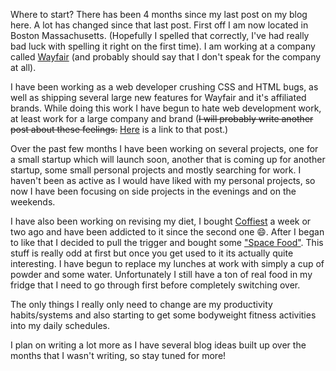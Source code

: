 Where to start? There has been 4 months since my last post on my blog here. A lot has changed since that last post. First off I am now located in Boston Massachusetts. (Hopefully I spelled that correctly, I've had really bad luck with spelling it right on the first time). I am working at a company called <a href="http://wayfair.com" >Wayfair</a> (and probably should say that I don't speak for the company at all).

I have been working as a web developer crushing CSS and HTML bugs, as well as shipping several large new features for Wayfair and it's affiliated brands. While doing this work I have begun to hate web development work, at least work for a large company and brand (<s>I will probably write another post about these feelings.</s> <a href="/post/Web-Development-Sucks">Here</a> is a link to that post.)

Over the past few months I have been working on several projects, one for a small startup which will launch soon, another that is coming up for another startup, some small personal projects and mostly searching for work. I haven't been as active as I would have liked with my personal projects, so now I have been focusing on side projects in the evenings and on the weekends.

I have also been working on revising my diet, I bought <a href="https://www.soylent.com/product/coffiest/" class="link link--out">Coffiest</a> a week or two ago and have been addicted to it since the second one 😄. After I began to like that I decided to pull the trigger and bought some <a href="www.spacenutrientsstation.com" >"Space Food"</a>. This stuff is really odd at first but once you get used to it its actually quite interesting. I have begun to replace my lunches at work with simply a cup of powder and some water. Unfortunately I still have a ton of real food in my fridge that I need to go through first before completely switching over.

The only things I really only need to change are my productivity habits/systems and also starting to get some bodyweight fitness activities into my daily schedules.

I plan on writing a lot more as I have several blog ideas built up over the months that I wasn't writing, so stay tuned for more!
